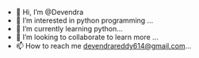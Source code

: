 - 👋 Hi, I’m @Devendra
- 👀 I’m interested in python programming ...
- 🌱 I’m currently learning python...
- 💞️ I’m looking to collaborate to learn more ...
- 📫 How to reach me devendrareddy614@gmail.com...

<!---
Devendra304/Devendra304 is a ✨ special ✨ repository because its `README.md` (this file) appears on your GitHub profile.
You can click the Preview link to take a look at your changes.
--->
